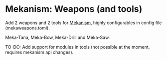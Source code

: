 # Mekanism: Weapons (and tools)
Add 2 weapons and 2 tools for [Mekanism](https://www.curseforge.com/minecraft/mc-mods/mekanism),
highly configurables in config file (mekaweapons.toml).

Meka-Tana, Meka-Bow, Meka-Drill and Meka-Saw.

TO-DO:
Add support for modules in tools (not possible at the moment, requires mekanism api changes).
